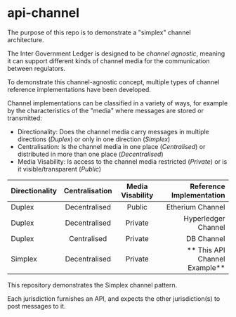 # api-channel

The purpose of this repo is to demonstrate a "simplex" channel architecture.

The Inter Government Ledger is designed to be *channel agnostic*, meaning it can support different kinds of channel media for the communication between regulators.

To demonstrate this channel-agnostic concept, multiple types of channel reference implementations have been developed.

Channel implementations can be classified in a variety of ways, for example by the characteristics of the "media" where messages are stored or transmitted:
 * Directionality: Does the channel media carry messages in multiple directions (*Duplex*) or only in one direction (*Simplex*)
 * Centralisation: Is the channel media in one place (*Centralised*) or distributed in more than one place (*Decentralised*)
 * Media Visability: Is access to the channel media restricted (*Private*) or is it visible/transparent (*Public*)

| Directionality | Centralisation | Media Visability | Reference Implementation |
| :----- | :------: | :--------: | --------: |
| Duplex | Decentralised | Public | Etherium Channel |
| Duplex | Decentralised | Private | Hyperledger Channel |
| Duplex | Centralised | Private | DB Channel |
| Simplex | Decentralised | Private | ** This API Channel Example** |

This repository demonstrates the Simplex channel pattern.

Each jurisdiction furnishes an API, and expects the other jurisdiction(s) to post messages to it. 
